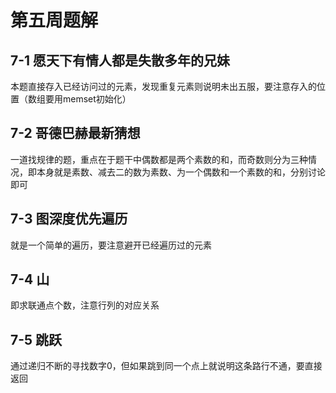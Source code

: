 # 第五周题解 #
## 7-1 愿天下有情人都是失散多年的兄妹 ##
本题直接存入已经访问过的元素，发现重复元素则说明未出五服，要注意存入的位置（数组要用memset初始化）
## 7-2 哥德巴赫最新猜想 ##
一道找规律的题，重点在于题干中偶数都是两个素数的和，而奇数则分为三种情况，即本身就是素数、减去二的数为素数、为一个偶数和一个素数的和，分别讨论即可
## 7-3 图深度优先遍历 ##
就是一个简单的遍历，要注意避开已经遍历过的元素
## 7-4 山 ##
即求联通点个数，注意行列的对应关系
## 7-5 跳跃 ##
通过递归不断的寻找数字0，但如果跳到同一个点上就说明这条路行不通，要直接返回